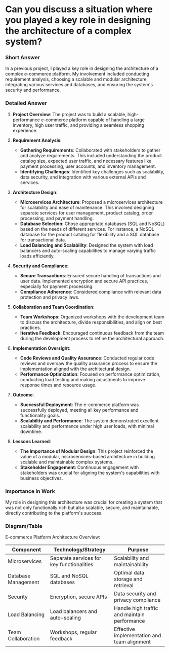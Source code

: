 # Can you discuss a situation where you played a key role in designing the architecture of a complex system?

### Short Answer
In a previous project, I played a key role in designing the architecture of a complex e-commerce platform. My involvement included conducting requirement analysis, choosing a scalable and modular architecture, integrating various services and databases, and ensuring the system's security and performance.

### Detailed Answer
1. **Project Overview**: The project was to build a scalable, high-performance e-commerce platform capable of handling a large inventory, high user traffic, and providing a seamless shopping experience.

2. **Requirement Analysis**:
    - **Gathering Requirements**: Collaborated with stakeholders to gather and analyze requirements. This included understanding the product catalog size, expected user traffic, and necessary features like payment processing, user accounts, and inventory management.
    - **Identifying Challenges**: Identified key challenges such as scalability, data security, and integration with various external APIs and services.

3. **Architecture Design**:
    - **Microservices Architecture**: Proposed a microservices architecture for scalability and ease of maintenance. This involved designing separate services for user management, product catalog, order processing, and payment handling.
    - **Database Selection**: Chose appropriate databases (SQL and NoSQL) based on the needs of different services. For instance, a NoSQL database for the product catalog for flexibility and a SQL database for transactional data.
    - **Load Balancing and Scalability**: Designed the system with load balancers and auto-scaling capabilities to manage varying traffic loads efficiently.

4. **Security and Compliance**:
    - **Secure Transactions**: Ensured secure handling of transactions and user data. Implemented encryption and secure API practices, especially for payment processing.
    - **Compliance Adherence**: Considered compliance with relevant data protection and privacy laws.

5. **Collaboration and Team Coordination**:
    - **Team Workshops**: Organized workshops with the development team to discuss the architecture, divide responsibilities, and align on best practices.
    - **Iterative Feedback**: Encouraged continuous feedback from the team during the development process to refine the architectural approach.

6. **Implementation Oversight**:
    - **Code Reviews and Quality Assurance**: Conducted regular code reviews and oversaw the quality assurance process to ensure the implementation aligned with the architectural design.
    - **Performance Optimization**: Focused on performance optimization, conducting load testing and making adjustments to improve response times and resource usage.

7. **Outcome**:
    - **Successful Deployment**: The e-commerce platform was successfully deployed, meeting all key performance and functionality goals.
    - **Scalability and Performance**: The system demonstrated excellent scalability and performance under high user loads, with minimal downtime.

8. **Lessons Learned**:
    - **The Importance of Modular Design**: This project reinforced the value of a modular, microservices-based architecture in building scalable and maintainable complex systems.
    - **Stakeholder Engagement**: Continuous engagement with stakeholders was crucial for aligning the system's capabilities with business objectives.

### Importance in Work
My role in designing this architecture was crucial for creating a system that was not only functionally rich but also scalable, secure, and maintainable, directly contributing to the platform's success.

### Diagram/Table
E-commerce Platform Architecture Overview:

| Component               | Technology/Strategy                          | Purpose                                 |
|-------------------------|---------------------------------------------|-----------------------------------------|
| Microservices           | Separate services for key functionalities   | Scalability and maintainability         |
| Database Management     | SQL and NoSQL databases                      | Optimal data storage and retrieval      |
| Security                | Encryption, secure APIs                     | Data security and privacy compliance    |
| Load Balancing          | Load balancers and auto-scaling             | Handle high traffic and maintain performance |
| Team Collaboration      | Workshops, regular feedback                 | Effective implementation and team alignment |